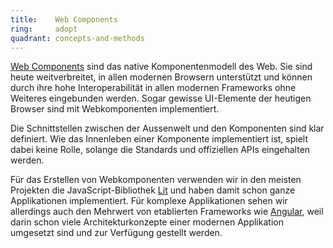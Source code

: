 ```yaml
---
title:    Web Components  
ring:     adopt  
quadrant: concepts-and-methods
---
```


[Web Components][web-components] sind das native Komponentenmodell des Web. Sie sind heute weitverbreitet, in allen modernen Browsern unterstützt und können durch ihre hohe Interoperabilität in allen modernen Frameworks ohne Weiteres eingebunden werden. Sogar gewisse UI-Elemente der heutigen Browser sind mit Webkomponenten implementiert.

Die Schnittstellen zwischen der Aussenwelt und den Komponenten sind klar definiert. Wie das Innenleben einer Komponente implementiert ist, spielt dabei keine Rolle, solange die Standards und offiziellen APIs eingehalten werden.

Für das Erstellen von Webkomponenten verwenden wir in den meisten Projekten die JavaScript-Bibliothek [Lit][lit] und haben damit schon ganze Applikationen implementiert. Für komplexe Applikationen sehen wir allerdings auch den Mehrwert von etablierten Frameworks wie [Angular][angular], weil darin schon viele Architekturkonzepte einer modernen Applikation umgesetzt sind und zur Verfügung gestellt werden.

[web-components]: https://webcomponents.today/
[lit]: ../libraries-frameworks-and-languages/lit.html
[angular]: ../libraries-frameworks-and-languages/angular.html